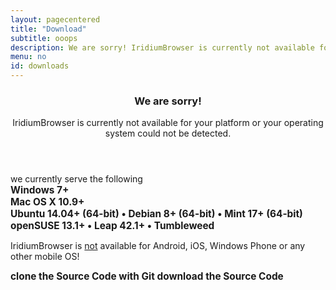 ```yaml
---
layout: pagecentered
title: "Download"
subtitle: ooops
description: We are sorry! IridiumBrowser is currently not available for your platform or your operating system could not be detected.
menu: no
id: downloads
---
```


<div class="icon dl fa-frown-o"></div>
<header>
	<h3>We are sorry!</h3>
	<p>IridiumBrowser is currently not available for your platform or your operating system could not be detected.</p>
</header>

we currently serve the following     
<span style="font-size:1.1em; font-weight:bold;">
<a href="windows.html" style="text-decoration:none;"><span class="fa fa-windows"></span> Windows 7+</a>    
<a href="mac_os.html" style="text-decoration:none;"><span class="fa fa-apple"></span> Mac OS X 10.9+</a>      
<a href="linux.html" style="text-decoration:none;"><span class="fl fl-ubuntu"></span> Ubuntu 14.04+ (64-bit) &#8226; <span class="fl fl-debian"></span> Debian 8+ (64-bit) &#8226; <span class="fl fl-linuxmint"></span> Mint 17+ (64-bit)</a>      
<a href="linux.html#suse" style="text-decoration:none;"><span class="fl fl-opensuse" style="font-size:1.25em;"></span> openSUSE 13.1+ &#8226; Leap 42.1+ &#8226; Tumbleweed</a>     
</span>
	 
<span class="fa fa-warning"></span> IridiumBrowser is <u>not</u> available for Android, iOS, Windows Phone or any other mobile OS!     	 

<span style="font-size:1.1em; font-weight:bold;">
<a href="git.html" style="text-decoration:none;"><span class="fa fa-github"></span> clone the Source Code with Git</a>      
<a href="source.html" style="text-decoration:none;"><span class="fa fa-code"></span> download the Source Code</a>      
</span>
